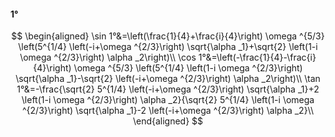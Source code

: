 #### 1°

$$
\begin{aligned}
\sin 1°&=\left(\frac{1}{4}+\frac{i}{4}\right) \omega ^{5/3} \left(5^{1/4} \left(-i+\omega ^{2/3}\right) \sqrt{\alpha _1}+\sqrt{2} \left(1-i \omega ^{2/3}\right)
\alpha _2\right)\\
\cos 1°&=\left(-\frac{1}{4}-\frac{i}{4}\right) \omega ^{5/3} \left(5^{1/4} \left(1-i \omega ^{2/3}\right) \sqrt{\alpha _1}-\sqrt{2} \left(-i+\omega ^{2/3}\right)
\alpha _2\right)\\
\tan 1°&=-\frac{\sqrt{2} 5^{1/4} \left(-i+\omega ^{2/3}\right) \sqrt{\alpha _1}+2 \left(1-i \omega ^{2/3}\right) \alpha _2}{\sqrt{2} 5^{1/4} \left(1-i \omega
^{2/3}\right) \sqrt{\alpha _1}-2 \left(-i+\omega ^{2/3}\right) \alpha _2}\\
\end{aligned}
$$

